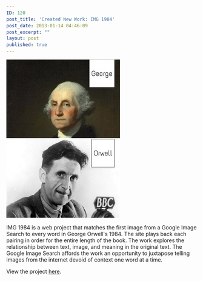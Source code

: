 ```yaml
---
ID: 120
post_title: 'Created New Work: IMG 1984'
post_date: 2013-01-14 04:46:09
post_excerpt: ""
layout: post
published: true
---
```

<a href="/uploads/2013/02/8437104690_fab5e626d2_z.jpg"><img class="alignnone size-medium wp-image-122" alt="8437104690_fab5e626d2_z" src="/uploads/2013/02/8437104690_fab5e626d2_z-300x207.jpg" width="300" height="207" /></a><a href="/uploads/2013/02/8437104838_5e2f2fbc52_z.jpg"><img class="alignnone size-medium wp-image-121" alt="8437104838_5e2f2fbc52_z" src="/uploads/2013/02/8437104838_5e2f2fbc52_z-300x207.jpg" width="300" height="207" /></a>

IMG 1984 is a web project that matches the first image from a Google Image Search to every word in George Orwell's 1984. The site plays back each pairing in order for the entire length of the book. The work explores the relationship between text, image, and meaning in the original text. The Google Image Search affords the work an opportunity to juxtapose telling images from the internet devoid of context one word at a time.

View the project <a href="http://popsnorkle.com/works/1984/1984.html">here</a>.